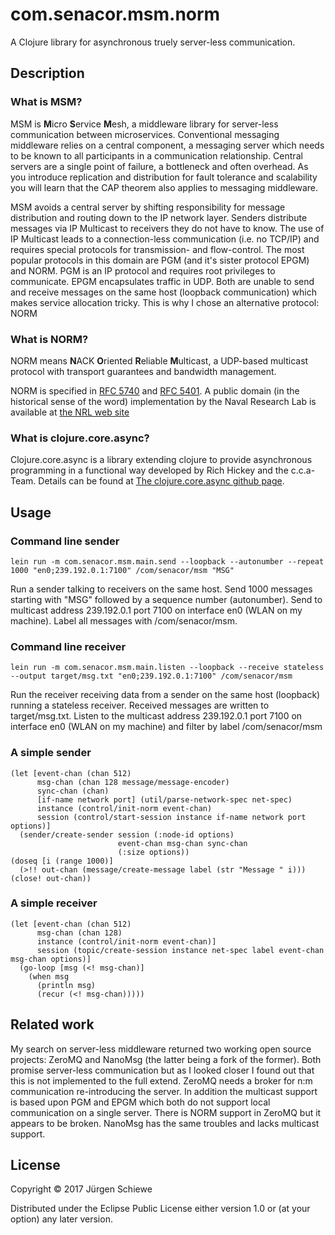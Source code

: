# com.senacor.msm.norm

A Clojure library for asynchronous truely server-less communication.

## Description

### What is MSM?

MSM is **M**icro **S**ervice **M**esh, a middleware library for server-less
communication between microservices.
Conventional messaging middleware relies on a central component, a messaging server
which needs to be known to all participants in a communication relationship. Central
servers are a single point of failure, a bottleneck and often overhead.
As you introduce replication and distribution for fault tolerance and scalability you
will learn that the CAP theorem also applies to messaging middleware.

MSM avoids a central server by shifting responsibility for message distribution and
routing down to the IP network layer. Senders distribute messages via IP Multicast to
receivers they do not have to know.
The use of IP Multicast leads to a connection-less communication (i.e. no TCP/IP) and
requires special protocols for transmission- and flow-control. The most popular protocols
in this domain are PGM (and it's sister protocol EPGM) and NORM. PGM is an IP protocol and
requires root privileges to communicate. EPGM encapsulates traffic in UDP. Both are unable
to send and receive messages on the same host (loopback communication) which makes service
allocation tricky. This is why I chose an alternative protocol: NORM

### What is NORM?

NORM means **N**ACK **O**riented **R**eliable **M**ulticast, a UDP-based multicast
protocol with transport guarantees and bandwidth management.

NORM is specified in [RFC 5740](https://tools.ietf.org/html/rfc5740) and
[RFC 5401](https://tools.ietf.org/html/rfc5401). A
public domain (in the historical sense of the word) implementation 
by the Naval Research Lab is available at [the NRL web site](https://www.nrl.navy.mil/itd/ncs/products/norm)

### What is clojure.core.async?

Clojure.core.async is a library extending clojure to provide asynchronous
programming in a functional way developed by Rich Hickey and the c.c.a-Team.
Details can be found at [The clojure.core.async github page](https://github.com/clojure/core.async).

## Usage

### Command line sender

    lein run -m com.senacor.msm.main.send --loopback --autonumber --repeat 1000 "en0;239.192.0.1:7100" /com/senacor/msm "MSG"
    
Run a sender talking to receivers on the same host. Send 1000 messages starting with "MSG" 
followed by a sequence number (autonumber). Send to multicast address 239.192.0.1 port
7100 on interface en0 (WLAN on my machine). Label all messages with /com/senacor/msm.

### Command line receiver

    lein run -m com.senacor.msm.main.listen --loopback --receive stateless --output target/msg.txt "en0;239.192.0.1:7100" /com/senacor/msm
    
Run the receiver receiving data from a sender on the same host (loopback) running a
stateless receiver. Received messages are written to target/msg.txt. Listen
to the multicast address 239.192.0.1 port 7100 on interface en0 (WLAN on my machine)
and filter by label /com/senacor/msm

### A simple sender

    (let [event-chan (chan 512)
          msg-chan (chan 128 message/message-encoder)
          sync-chan (chan)
          [if-name network port] (util/parse-network-spec net-spec)
          instance (control/init-norm event-chan)
          session (control/start-session instance if-name network port options)]
      (sender/create-sender session (:node-id options)
                            event-chan msg-chan sync-chan
                            (:size options))
    (doseq [i (range 1000)]
      (>!! out-chan (message/create-message label (str "Message " i)))
    (close! out-chan))
    
### A simple receiver

    (let [event-chan (chan 512)
          msg-chan (chan 128)
          instance (control/init-norm event-chan)]
          session (topic/create-session instance net-spec label event-chan msg-chan options)]
      (go-loop [msg (<! msg-chan)]
        (when msg
          (println msg)
          (recur (<! msg-chan)))))

## Related work

My search on server-less middleware returned two working open source projects: ZeroMQ and NanoMsg (the latter
being a fork of the former). Both promise server-less communication but as I looked closer I found out
that this is not implemented to the full extend. ZeroMQ needs a broker for n:m communication
re-introducing the server. In addition the multicast support is based upon PGM and EPGM which both
do not support local communication on a single server. There is NORM support in ZeroMQ but it appears
to be broken. NanoMsg has the same troubles and lacks multicast support.

## License

Copyright © 2017 Jürgen Schiewe

Distributed under the Eclipse Public License either version 1.0 or (at
your option) any later version.
